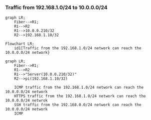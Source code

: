 
### Traffic from 192.168.1.0/24 to 10.0.0.0/24

```mermaid
graph LR;
    Fiber-->R1;
    R1-->R2
    R1-->10.0.0.210/32
    R2-->192.168.1.10/32
```

```mermaid
Flowchart LR;
    id1[Traffic from the 192.168.1.0/24 network can reach the 10.0.0.0/24 network}

```


```mermaid
graph LR;
    Fiber-->R1;
    R1-->R2
    R1-->"Server(10.0.0.210/32)"
    R2-->pi(192.168.1.10/32)
```
```
    ICMP traffic from the 192.168.1.0/24 network can reach the 10.0.0.0/24 network
    HTTPS traffic from the 192.168.1.0/24 network can reach the 10.0.0.0/24 netwrok
    SSH traffic from the 192.168.0.0/24 network can reach the 10.0.0.0/24 network
    ICMP
```